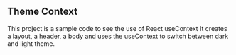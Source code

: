 ## Theme Context

This project is a sample code to see the use of React useContext
It creates a layout, a header, a body and uses the useContext to switch between dark and light theme.
